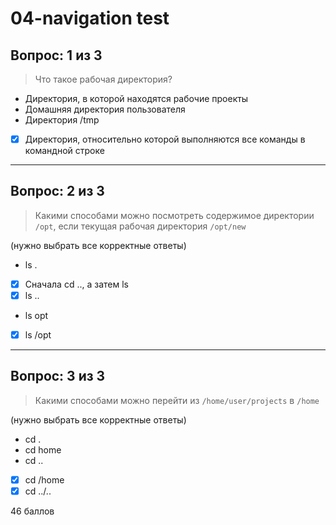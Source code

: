 # 04-navigation test

## Вопрос: 1 из 3

> Что такое рабочая директория?

- Директория, в которой находятся рабочие проекты
- Домашняя директория пользователя
- Директория /tmp
- [x] Директория, относительно которой выполняются все команды в командной строке

---

## Вопрос: 2 из 3

> Какими способами можно посмотреть содержимое директории `/opt`, если текущая рабочая директория `/opt/new`

(нужно выбрать все корректные ответы)

- ls .
- [x] Сначала cd .., а затем ls
- [x] ls ..
- ls opt
- [x] ls /opt

---

## Вопрос: 3 из 3

> Какими способами можно перейти из `/home/user/projects` в `/home`

(нужно выбрать все корректные ответы)

- cd .
- cd home
- cd ..
- [x] cd /home
- [x] cd ../..

46 баллов